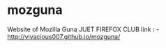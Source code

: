 # mozguna
Website of Mozilla Guna JUET FIREFOX CLUB
link : - http://vivacious007.github.io/mozguna/

